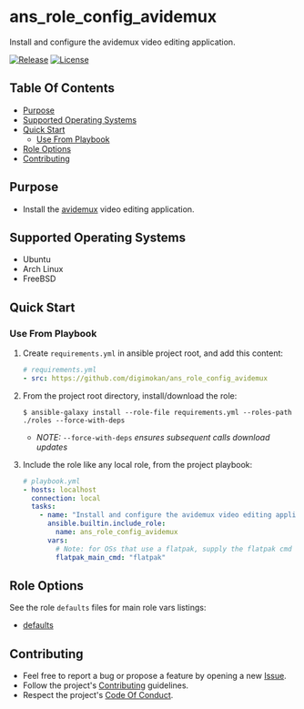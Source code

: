 # ans_role_config_avidemux

Install and configure the avidemux video editing application.

[![Release](https://img.shields.io/github/release/digimokan/ans_role_config_avidemux.svg?label=release)](https://github.com/digimokan/ans_role_config_avidemux/releases/latest "Latest Release Notes")
[![License](https://img.shields.io/badge/license-MIT-blue.svg?label=license)](LICENSE.md "Project License")

## Table Of Contents

* [Purpose](#purpose)
* [Supported Operating Systems](#supported-operating-systems)
* [Quick Start](#quick-start)
    * [Use From Playbook](#use-from-playbook)
* [Role Options](#role-options)
* [Contributing](#contributing)

## Purpose

* Install the [avidemux](http://fixounet.free.fr/avidemux/) video editing
  application.

## Supported Operating Systems

* Ubuntu
* Arch Linux
* FreeBSD

## Quick Start

### Use From Playbook

1. Create `requirements.yml` in ansible project root, and add this content:

   ```yaml
   # requirements.yml
   - src: https://github.com/digimokan/ans_role_config_avidemux
   ```

2. From the project root directory, install/download the role:

   ```shell
   $ ansible-galaxy install --role-file requirements.yml --roles-path ./roles --force-with-deps
   ```

   * _NOTE:_ `--force-with-deps` _ensures subsequent calls download updates_

3. Include the role like any local role, from the project playbook:

   ```yaml
   # playbook.yml
   - hosts: localhost
     connection: local
     tasks:
       - name: "Install and configure the avidemux video editing application"
         ansible.builtin.include_role:
           name: ans_role_config_avidemux
         vars:
           # Note: for OSs that use a flatpak, supply the flatpak cmd
           flatpak_main_cmd: "flatpak"
   ```

## Role Options

See the role `defaults` files for main role vars listings:

  * [defaults](../defaults/main/)

## Contributing

* Feel free to report a bug or propose a feature by opening a new
  [Issue](https://github.com/digimokan/ans_role_config_avidemux/issues).
* Follow the project's [Contributing](CONTRIBUTING.md) guidelines.
* Respect the project's [Code Of Conduct](CODE_OF_CONDUCT.md).

